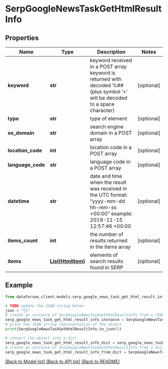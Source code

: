 # SerpGoogleNewsTaskGetHtmlResultInfo


## Properties

Name | Type | Description | Notes
------------ | ------------- | ------------- | -------------
**keyword** | **str** | keyword received in a POST array keyword is returned with decoded %## (plus symbol ‘+’ will be decoded to a space character) | [optional] 
**type** | **str** | type of element | [optional] 
**se_domain** | **str** | search engine domain in a POST array | [optional] 
**location_code** | **int** | location code in a POST array | [optional] 
**language_code** | **str** | language code in a POST array | [optional] 
**datetime** | **str** | date and time when the result was received in the UTC format: “yyyy-mm-dd hh-mm-ss +00:00” example: 2019-11-15 12:57:46 +00:00 | [optional] 
**items_count** | **int** | the number of results returned in the items array | [optional] 
**items** | [**List[HtmlItem]**](HtmlItem.md) | elements of search results found in SERP | [optional] 

## Example

```python
from dataforseo_client.models.serp_google_news_task_get_html_result_info import SerpGoogleNewsTaskGetHtmlResultInfo

# TODO update the JSON string below
json = "{}"
# create an instance of SerpGoogleNewsTaskGetHtmlResultInfo from a JSON string
serp_google_news_task_get_html_result_info_instance = SerpGoogleNewsTaskGetHtmlResultInfo.from_json(json)
# print the JSON string representation of the object
print(SerpGoogleNewsTaskGetHtmlResultInfo.to_json())

# convert the object into a dict
serp_google_news_task_get_html_result_info_dict = serp_google_news_task_get_html_result_info_instance.to_dict()
# create an instance of SerpGoogleNewsTaskGetHtmlResultInfo from a dict
serp_google_news_task_get_html_result_info_from_dict = SerpGoogleNewsTaskGetHtmlResultInfo.from_dict(serp_google_news_task_get_html_result_info_dict)
```
[[Back to Model list]](../README.md#documentation-for-models) [[Back to API list]](../README.md#documentation-for-api-endpoints) [[Back to README]](../README.md)


